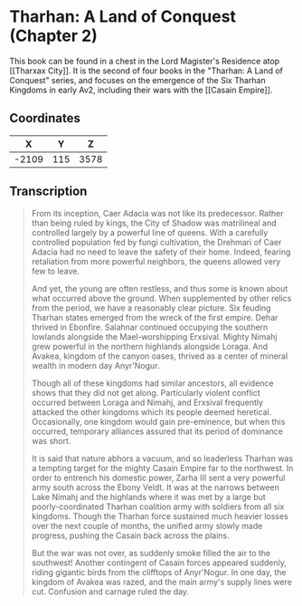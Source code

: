  

# Tharhan: A Land of Conquest (Chapter 2)

This book can be found in a chest in the Lord Magister's Residence atop [[Tharxax City]]. It is the second of four books in the "Tharhan: A Land of Conquest" series, and focuses on the emergence of the Six Tharhan Kingdoms in early Av2, including their wars with the [[Casain Empire]].

## Coordinates
| **X** | **Y** | **Z** |
| :---: | :---: | :---: |
| -2109 |  115  | 3578  |

## Transcription
> From its inception, Caer Adacia was not like its predecessor. Rather than being ruled by kings, the City of Shadow was matrilineal and controlled largely by a powerful line of queens. With a carefully controlled population fed by fungi cultivation, the Drehmari of Caer Adacia had no need to leave the safety of their home. Indeed, fearing retaliation from more powerful neighbors, the queens allowed very few to leave.
>
> And yet, the young are often restless, and thus some is known about what occurred above the ground. When supplemented by other relics from the period, we have a reasonably clear picture. Six feuding Tharhan states emerged from the wreck of the first empire. Dehar thrived in Ebonfire. Salahnar continued occupying the southern lowlands alongside the Mael-worshipping Erxsival. Mighty Nimahj grew powerful in the northern highlands alongside Loraga. And Avakea, kingdom of the canyon oases, thrived as a center of mineral wealth in modern day Anyr'Nogur.
>
> Though all of these kingdoms had similar ancestors, all evidence shows that they did not get along. Particularly violent conflict occurred between Loraga and Nimahj, and Erxsival frequently attacked the other kingdoms which its people deemed heretical. Occasionally, one kingdom would gain pre-eminence, but when this occurred, temporary alliances assured that its period of dominance was short.
>
> It is said that nature abhors a vacuum, and so leaderless Tharhan was a tempting target for the mighty Casain Empire far to the northwest. In order to entrench his domestic power, Zarha III sent a very powerful army south across the Ebony Veldt. It was at the narrows between Lake Nimahj and the highlands where it was met by a large but poorly-coordinated Tharhan coalition army with soldiers from all six kingdoms. Though the Tharhan force sustained much heavier losses over the next couple of months, the unified army slowly made progress, pushing the Casain back across the plains.
>
> But the war was not over, as suddenly smoke filled the air to the southwest! Another contingent of Casain forces appeared suddenly, riding gigantic birds from the clifftops of Anyr'Nogur. In one day, the kingdom of Avakea was razed, and the main army's supply lines were cut. Confusion and carnage ruled the day.

